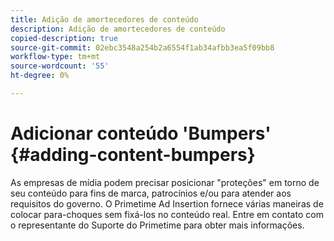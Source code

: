 ```yaml
---
title: Adição de amortecedores de conteúdo
description: Adição de amortecedores de conteúdo
copied-description: true
source-git-commit: 02ebc3548a254b2a6554f1ab34afbb3ea5f09bb8
workflow-type: tm+mt
source-wordcount: '55'
ht-degree: 0%

---
```


# Adicionar conteúdo &#39;Bumpers&#39; {#adding-content-bumpers}

As empresas de mídia podem precisar posicionar &quot;proteções&quot; em torno de seu conteúdo para fins de marca, patrocínios e/ou para atender aos requisitos do governo. O Primetime Ad Insertion fornece várias maneiras de colocar para-choques sem fixá-los no conteúdo real. Entre em contato com o representante do Suporte do Primetime para obter mais informações.
